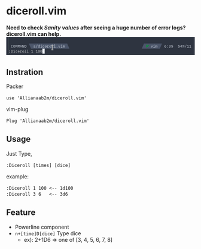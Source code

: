 # diceroll.vim
__Need to check *Sanity values* after seeing a huge number of error logs? diceroll.vim can help.__
![example](static/example.gif)

## Instration
Packer
```vim
use 'Allianaab2m/diceroll.vim'
```

vim-plug
```vim
Plug 'Allianaab2m/diceroll.vim'
```

## Usage
Just Type,
```vim
:Diceroll [times] [dice]
```

example:
```vim
:Diceroll 1 100 <-- 1d100
:Diceroll 3 6   <-- 3d6
```

## Feature
- Powerline component
- `n+[time]D[dice]` Type dice
  - ex): 2+1D6 => one of [3, 4, 5, 6, 7, 8]
